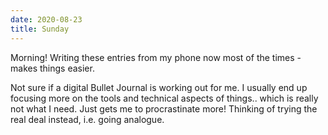 ```yaml
---
date: 2020-08-23
title: Sunday
---
```


Morning! Writing these entries from my phone now most of the times - makes things easier.

Not sure if a digital Bullet Journal is working out for me. I usually end up focusing more on the tools and technical aspects of things.. which is really not what I need. Just gets me to procrastinate more! Thinking of trying the real deal instead, i.e. going analogue.

